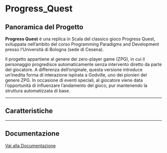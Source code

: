 # Progress_Quest

## Panoramica del Progetto

**Progress Quest** è una replica in Scala del classico gioco Progress Quest, sviluppata nell’ambito del corso Programming Paradigms and Development presso l'Università di Bologna (sede di Cesena).

Il progetto appartiene al genere dei zero-player game (ZPG), in cui il personaggio progredisce automaticamente senza intervento diretto da parte del giocatore. A differenza dell’originale, questa versione introduce un’inedita forma di interazione ispirata a Godville, uno dei pionieri del genere ZPG. In occasione di eventi speciali, al giocatore viene data l’opportunità di influenzare l’andamento del gioco, pur mantenendo la struttura automatizzata di base.

---

## Caratteristiche

---

## Documentazione

[Vai alla Documentazione](https://horri-kalile.github.io/Progress_Quest/)

